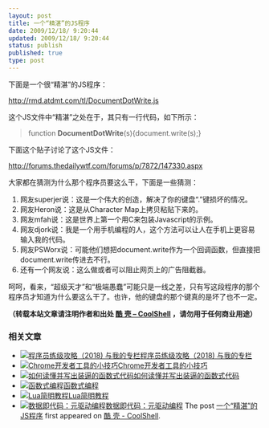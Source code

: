 ```yaml
---
layout: post
title: 一个“精湛”的JS程序
date: 2009/12/18/ 9:20:44
updated: 2009/12/18/ 9:20:44
status: publish
published: true
type: post
---
```


下面是一个很“精湛”的JS程序：


<http://rmd.atdmt.com/tl/DocumentDotWrite.js>


这个JS文件中“精湛”之处在于，其只有一行代码，如下所示：



> function **DocumentDotWrite**(s){document.write(s);}
> 
> 


下面这个贴子讨论了这个JS文件：  

<http://forums.thedailywtf.com/forums/p/7872/147330.aspx>


大家都在猜测为什么那个程序员要这么干，下面是一些猜测：


1. 网友superjer说：这是一个伟大的创造，解决了你的键盘“.”键损坏的情况。
2. 网友Heron说：这是从Character Map上拷贝粘贴下来的。
3. 网友mfah说：这是世界上第一个用C来包装Javascript的示例。
4. 网友djork说：我是一个用手机编程的人，这个方法可以让人在手机上更容易输入我的代码。
5. 网友PSWorx说：可能他们想把document.write作为一个回调函数，但直接把document.write传进去不行。
6. 还有一个网友说：这么做或者可以阻止网页上的广告阻截器。


呵呵，看来，“超级天才”和“极端愚蠢”可能只是一线之差，只有写这段程序的那个程序员才知道为什么要这么干了。也许，他的键盘的那个键真的是坏了也不一定。



**（转载本站文章请注明作者和出处 [酷 壳 – CoolShell](https://coolshell.cn/) ，请勿用于任何商业用途）**



### 相关文章

* [![程序员练级攻略（2018)  与我的专栏](https://coolshell.cn/wp-content/uploads/2018/05/300x262-150x150.jpg)](https://coolshell.cn/articles/18360.html)[程序员练级攻略（2018) 与我的专栏](https://coolshell.cn/articles/18360.html)
* [![Chrome开发者工具的小技巧](https://coolshell.cn/wp-content/uploads/2017/01/pretty-code-150x150.gif)](https://coolshell.cn/articles/17634.html)[Chrome开发者工具的小技巧](https://coolshell.cn/articles/17634.html)
* [![如何读懂并写出装逼的函数式代码](https://coolshell.cn/wp-content/uploads/2016/10/drawing-recursive-150x150.jpg)](https://coolshell.cn/articles/17524.html)[如何读懂并写出装逼的函数式代码](https://coolshell.cn/articles/17524.html)
* [![函数式编程](https://coolshell.cn/wp-content/uploads/2013/12/yoda-lambda-150x150.png)](https://coolshell.cn/articles/10822.html)[函数式编程](https://coolshell.cn/articles/10822.html)
* [![Lua简明教程](https://coolshell.cn/wp-content/uploads/2013/12/lua-150x150.gif)](https://coolshell.cn/articles/10739.html)[Lua简明教程](https://coolshell.cn/articles/10739.html)
* [![数据即代码：元驱动编程](https://coolshell.cn/wp-content/plugins/wordpress-23-related-posts-plugin/static/thumbs/24.jpg)](https://coolshell.cn/articles/10337.html)[数据即代码：元驱动编程](https://coolshell.cn/articles/10337.html)
The post [一个“精湛”的JS程序](https://coolshell.cn/articles/1973.html) first appeared on [酷 壳 - CoolShell](https://coolshell.cn).